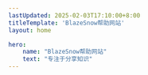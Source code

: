 ```yaml
---
lastUpdated: 2025-02-03T17:10:00+8:00
titleTemplate: 'BlazeSnow帮助网站'
layout: home

hero:
    name: "BlazeSnow帮助网站"
    text: "专注于分享知识"
---
```


<script setup>
import index from './.homepage/index.vue'
</script>

<index />
